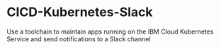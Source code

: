 # CICD-Kubernetes-Slack
Use a toolchain to maintain apps running on the IBM Cloud Kubernetes Service and send notifications to a Slack channel
